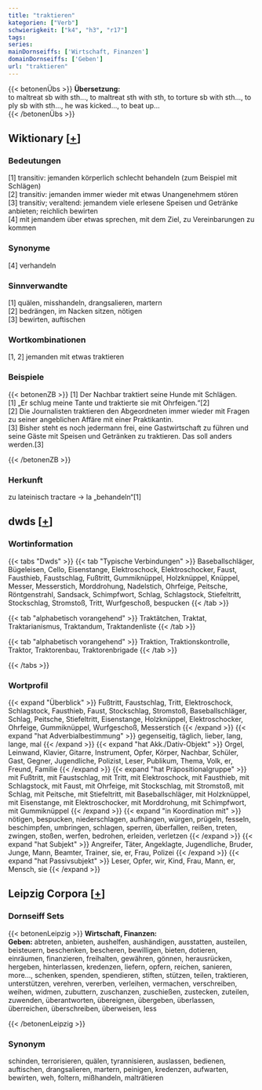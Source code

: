 ```yaml
---
title: "traktieren"
kategorien: ["Verb"]
schwierigkeit: ["k4", "h3", "r17"]
tags:
series:
mainDornseiffs: ['Wirtschaft, Finanzen']
domainDornseiffs: ['Geben']
url: "traktieren"
---
```


{{< betonenÜbs >}}
**Übersetzung:**  
to maltreat sb with sth..., to maltreat sth with sth, to torture sb with sth..., to ply sb with sth..., he was kicked..., to beat up...  
{{< /betonenÜbs >}}

## Wiktionary [[+](https://de.wiktionary.org/wiki/traktieren)]

### Bedeutungen
[1] transitiv: jemanden körperlich schlecht behandeln (zum Beispiel mit Schlägen)  
[2] transitiv: jemanden immer wieder mit etwas Unangenehmem stören  
[3] transitiv; veraltend: jemandem viele erlesene Speisen und Getränke anbieten; reichlich bewirten  
[4] mit jemandem über etwas sprechen, mit dem Ziel, zu Vereinbarungen zu kommen  

### Synonyme
[4] verhandeln  

### Sinnverwandte
[1] quälen, misshandeln, drangsalieren, martern  
[2] bedrängen, im Nacken sitzen, nötigen  
[3] bewirten, auftischen  

### Wortkombinationen
[1, 2] jemanden mit etwas traktieren  

### Beispiele
{{< betonenZB >}}
[1] Der Nachbar traktiert seine Hunde mit Schlägen.  
[1] „Er schlug meine Tante und traktierte sie mit Ohrfeigen.“[2]  
[2] Die Journalisten traktieren den Abgeordneten immer wieder mit Fragen zu seiner angeblichen Affäre mit einer Praktikantin.  
[3] Bisher steht es noch jedermann frei, eine Gastwirtschaft zu führen und seine Gäste mit Speisen und Getränken zu traktieren. Das soll anders werden.[3]  

{{< /betonenZB >}}
### Herkunft
zu lateinisch tractare → la „behandeln“[1]  



## dwds [[+](https://www.dwds.de/wb/traktieren)]

### Wortinformation
{{< tabs "Dwds" >}}
{{< tab "Typische Verbindungen" >}}
Baseballschläger, Bügeleisen, Cello, Eisenstange, Elektroschock, Elektroschocker, Faust, Fausthieb, Faustschlag, Fußtritt, Gummiknüppel, Holzknüppel, Knüppel, Messer, Messerstich, Morddrohung, Nadelstich, Ohrfeige, Peitsche, Röntgenstrahl, Sandsack, Schimpfwort, Schlag, Schlagstock, Stiefeltritt, Stockschlag, Stromstoß, Tritt, Wurfgeschoß, bespucken
{{< /tab >}}

{{< tab "alphabetisch vorangehend" >}}
Traktätchen, Traktat, Traktarianismus, Traktandum, Traktandenliste
{{< /tab >}}

{{< tab "alphabetisch vorangehend" >}}
Traktion, Traktionskontrolle, Traktor, Traktorenbau, Traktorenbrigade
{{< /tab >}}

{{< /tabs >}}

### Wortprofil
{{< expand "Überblick" >}} Fußtritt, Faustschlag, Tritt, Elektroschock, Schlagstock, Fausthieb, Faust, Stockschlag, Stromstoß, Baseballschläger, Schlag, Peitsche, Stiefeltritt, Eisenstange, Holzknüppel, Elektroschocker, Ohrfeige, Gummiknüppel, Wurfgeschoß, Messerstich {{< /expand >}}
{{< expand "hat Adverbialbestimmung" >}} gegenseitig, täglich, lieber, lang, lange, mal {{< /expand >}}
{{< expand "hat Akk./Dativ-Objekt" >}} Orgel, Leinwand, Klavier, Gitarre, Instrument, Opfer, Körper, Nachbar, Schüler, Gast, Gegner, Jugendliche, Polizist, Leser, Publikum, Thema, Volk, er, Freund, Familie {{< /expand >}}
{{< expand "hat Präpositionalgruppe" >}} mit Fußtritt, mit Faustschlag, mit Tritt, mit Elektroschock, mit Fausthieb, mit Schlagstock, mit Faust, mit Ohrfeige, mit Stockschlag, mit Stromstoß, mit Schlag, mit Peitsche, mit Stiefeltritt, mit Baseballschläger, mit Holzknüppel, mit Eisenstange, mit Elektroschocker, mit Morddrohung, mit Schimpfwort, mit Gummiknüppel {{< /expand >}}
{{< expand "in Koordination mit" >}} nötigen, bespucken, niederschlagen, aufhängen, würgen, prügeln, fesseln, beschimpfen, umbringen, schlagen, sperren, überfallen, reißen, treten, zwingen, stoßen, werfen, bedrohen, erleiden, verletzen {{< /expand >}}
{{< expand "hat Subjekt" >}} Angreifer, Täter, Angeklagte, Jugendliche, Bruder, Junge, Mann, Beamter, Trainer, sie, er, Frau, Polizei {{< /expand >}}
{{< expand "hat Passivsubjekt" >}} Leser, Opfer, wir, Kind, Frau, Mann, er, Mensch, sie {{< /expand >}}

## Leipzig Corpora [[+](https://corpora.uni-leipzig.de/en/res?word=traktieren&corpusId=deu_newscrawl-public_2018)]

### Dornseiff Sets
{{< betonenLeipzig >}}
**Wirtschaft, Finanzen:**  
**Geben:** abtreten, anbieten, aushelfen, aushändigen, ausstatten, austeilen, beisteuern, beschenken, bescheren, bewilligen, bieten, dotieren, einräumen, finanzieren, freihalten, gewähren, gönnen, herausrücken, hergeben, hinterlassen, kredenzen, liefern, opfern, reichen, sanieren, more..., schenken, spenden, spendieren, stiften, stützen, teilen, traktieren, unterstützen, verehren, vererben, verleihen, vermachen, verschreiben, weihen, widmen, zubuttern, zuschanzen, zuschießen, zustecken, zuteilen, zuwenden, überantworten, übereignen, übergeben, überlassen, überreichen, überschreiben, überweisen, less  

{{< /betonenLeipzig >}}

### Synonym
schinden, terrorisieren, quälen, tyrannisieren, auslassen, bedienen, auftischen, drangsalieren, martern, peinigen, kredenzen, aufwarten, bewirten, weh, foltern, mißhandeln, malträtieren

